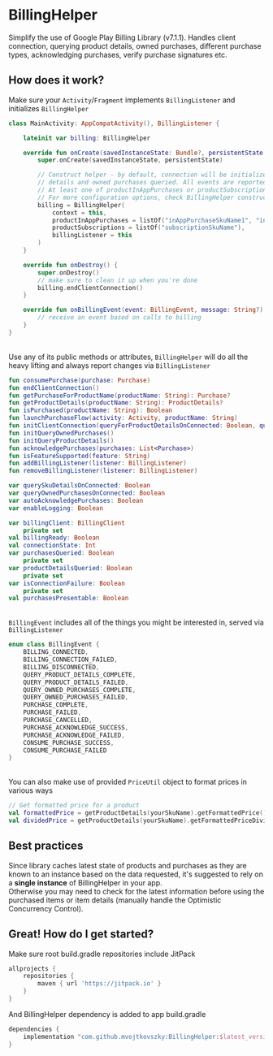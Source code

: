 # BillingHelper
Simplify the use of Google Play Billing Library (v7.1.1). 
Handles client connection, querying product details, owned purchases, different purchase types, 
acknowledging purchases, verify purchase signatures etc.

## How does it work?
Make sure your `Activity`/`Fragment` implements `BillingListener` and initializes `BillingHelper`
``` kotlin
class MainActivity: AppCompatActivity(), BillingListener {

    lateinit var billing: BillingHelper

    override fun onCreate(savedInstanceState: Bundle?, persistentState: PersistableBundle?) {
        super.onCreate(savedInstanceState, persistentState)

        // Construct helper - by default, connection will be initialized immediately with product 
        // details and owned purchases queried. All events are reported via billingListener.
        // At least one of productInAppPurchases or productSubscriptions is required.
        // For more configuration options, check BillingHelper constructor parameters.
        billing = BillingHelper(
            context = this, 
            productInAppPurchases = listOf("inAppPurchaseSkuName1", "inAppPurchaseSkuName2"),
            productSubscriptions = listOf("subscriptionSkuName"),
            billingListener = this
        )
    }

    override fun onDestroy() {
        super.onDestroy()
        // make sure to clean it up when you're done
        billing.endClientConnection()
    }

    override fun onBillingEvent(event: BillingEvent, message: String?) {
        // receive an event based on calls to billing
    }
}
```

<br/>Use any of its public methods or attributes, `BillingHelper` will do all the heavy lifting and always report changes via `BillingListener`
``` kotlin
fun consumePurchase(purchase: Purchase)
fun endClientConnection()
fun getPurchaseForProductName(productName: String): Purchase?
fun getProductDetails(productName: String): ProductDetails?
fun isPurchased(productName: String): Boolean
fun launchPurchaseFlow(activity: Activity, productName: String)
fun initClientConnection(queryForProductDetailsOnConnected: Boolean, queryForOwnedPurchasesOnConected: Boolean)
fun initQueryOwnedPurchases()
fun initQueryProductDetails()
fun acknowledgePurchases(purchases: List<Purchase>)
fun isFeatureSupported(feature: String)
fun addBillingListener(listener: BillingListener)
fun removeBillingListener(listener: BillingListener)

var querySkuDetailsOnConnected: Boolean
var queryOwnedPurchasesOnConnected: Boolean
var autoAcknowledgePurchases: Boolean
var enableLogging: Boolean

var billingClient: BillingClient
    private set
val billingReady: Boolean
val connectionState: Int
var purchasesQueried: Boolean
    private set
var productDetailsQueried: Boolean
    private set
var isConnectionFailure: Boolean
    private set
val purchasesPresentable: Boolean
```

<br/>`BillingEvent` includes all of the things you might be interested in, served via `BillingListener`
``` kotlin
enum class BillingEvent {
    BILLING_CONNECTED,
    BILLING_CONNECTION_FAILED,
    BILLING_DISCONNECTED,
    QUERY_PRODUCT_DETAILS_COMPLETE,
    QUERY_PRODUCT_DETAILS_FAILED,
    QUERY_OWNED_PURCHASES_COMPLETE,
    QUERY_OWNED_PURCHASES_FAILED,
    PURCHASE_COMPLETE,
    PURCHASE_FAILED,
    PURCHASE_CANCELLED,
    PURCHASE_ACKNOWLEDGE_SUCCESS,
    PURCHASE_ACKNOWLEDGE_FAILED,
    CONSUME_PURCHASE_SUCCESS,
    CONSUME_PURCHASE_FAILED
}
```

<br/>You can also make use of provided `PriceUtil` object to format prices in various ways
``` kotlin
// Get formatted price for a product
val formattedPrice = getProductDetails(yourSkuName).getFormattedPrice() // formattedPrice: "16.80 EUR"
val dividedPrice = getProductDetails(yourSkuName).getFormattedPriceDivided(4) // formattedPrice: "4.20 EUR"
``` 

## Best practices
Since library caches latest state of products and purchases as they are known to an instance based 
on the data requested, it's suggested to rely on a **single instance** of BillingHelper in your app.
<br/>
Otherwise you may need to check for the latest information before using the purchased items or 
item details (manually handle the Optimistic Concurrency Control).


## Great! How do I get started?
Make sure root build.gradle repositories include JitPack
``` gradle
allprojects {
    repositories {
        maven { url 'https://jitpack.io' }
    }
}
```

And BillingHelper dependency is added to app build.gradle
``` gradle
dependencies {
    implementation "com.github.mvojtkovszky:BillingHelper:$latest_version"
}
```
